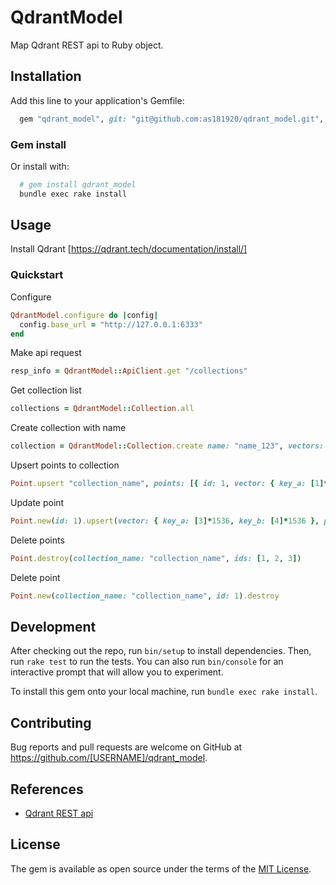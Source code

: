 # QdrantModel

Map Qdrant REST api to Ruby object.

## Installation

Add this line to your application's Gemfile:

```ruby
  gem "qdrant_model", git: "git@github.com:as181920/qdrant_model.git", branch: "main"
```

### Gem install

Or install with:

```bash
  # gem install qdrant_model
  bundle exec rake install
```

## Usage

Install Qdrant [https://qdrant.tech/documentation/install/]

### Quickstart

Configure

```ruby
QdrantModel.configure do |config|
  config.base_url = "http://127.0.0.1:6333"
end
```

Make api request

```ruby
resp_info = QdrantModel::ApiClient.get "/collections"
```

Get collection list

```ruby
collections = QdrantModel::Collection.all
```

Create collection with name

```ruby
collection = QdrantModel::Collection.create name: "name_123", vectors: { size: 1536, distance: "Dot" }
```

Upsert points to collection

```ruby
Point.upsert "collection_name", points: [{ id: 1, vector: { key_a: [1]*1536, key_b: [2]*1536 }, payload: { key: "value" } }, ...]
```

Update point
```ruby
Point.new(id: 1).upsert(vector: { key_a: [3]*1536, key_b: [4]*1536 }, payload: { key: "new value" })
```

Delete points
```ruby
Point.destroy(collection_name: "collection_name", ids: [1, 2, 3])
```

Delete point
```ruby
Point.new(collection_name: "collection_name", id: 1).destroy
```

## Development

After checking out the repo, run `bin/setup` to install dependencies. Then, run `rake test` to run the tests. You can also run `bin/console` for an interactive prompt that will allow you to experiment.

To install this gem onto your local machine, run `bundle exec rake install`.

## Contributing

Bug reports and pull requests are welcome on GitHub at https://github.com/[USERNAME]/qdrant_model.

## References

* [Qdrant REST api](https://qdrant.github.io/qdrant/redoc/index.html)

## License

The gem is available as open source under the terms of the [MIT License](https://opensource.org/licenses/MIT).
